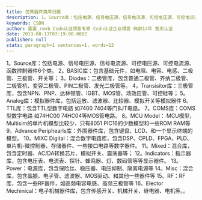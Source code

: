 ```yaml
---
title: 仿真器件类库归属
description: 1。Source库：包括电源、信号电压源、信号电流源、可控电压源、可控电流源、函数控制器件6个类。2。BASIC库：包含基础元件，如电阻、电容、电感、二极管、三极管、开关等；3。Diodes：二极管库，包含普通二极管、齐纳二极管、二极管桥、变容二极管、PIN二极管、发光二极管等。4。Transisitor库：三极管库，包含NPN、PNP、达林顿管、IGBT、MOS管、场效应管、可控硅等
keywords: CSDN
author: 蛋蛋_rmvb Csdn认证博客专家 Csdn认证企业博客 码龄14年 暂无认证
date: 2013-08-13T07:19:00.000Z
publisher: null
stats: paragraph=1 sentences=1, words=12
---
```

1。Source库：包括电源、信号电压源、信号电流源、可控电压源、可控电流源、函数控制器件6个类。
2。BASIC库：包含基础元件，如电阻、电容、电感、二极管、三极管、开关等；
3。Diodes：二极管库，包含普通二极管、齐纳二极管、二极管桥、变容二极管、PIN二极管、发光二极管等。
4。Transisitor库：三极管库，包含NPN、PNP、达林顿管、IGBT、MOS管、场效应管、可控硅等；
5。Analog库：模拟器件库，包括运放、滤波器、比较器、模拟开关等模拟器件
6。TTL库：包含TTL型数字电路 如7400 7404等门BJT电路。
7。COMS库：COMS型数字电路 如74HC00 74HC04等MOS管电路。
8。MCU Model： MCU模型，Multisim的单片机模型比较少，只有8051 PIC16的少数模型和一些ROM RAM等
9。Advance Periphearls库：外围器件库，包含键盘、LCD、和一个显示终端的模型。
10。MIXC Digital：混合数字电路库，包含DSP、CPLD、FPGA、PLD、单片机-微控制器、存储器件、一些接口电路等数字器件。
11。Mixed：混合库，包含定时器、AC/DA转换芯片、模拟开关、震荡器等；
12。Indicators：指示器库，包含电压表、电流表、探针、蜂鸣器、灯、数码管等等显示器件。
13。Power：电源库，包含保险丝、稳压器、电压抑制、隔离电源等
14。Misc：混合库，包含晶振、电子管、滤波器、MOS驱动、和其他一些器件等
15。RF：RF库，包含一些RF器件，如高频电容电感、高频三极管等
16。Elector Mechinical：电子机械器件库，包含传感开关、机械开关、继电器、电机等。。
